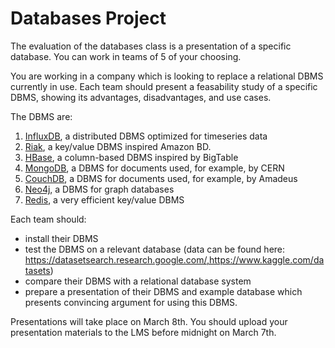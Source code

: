 # Databases Project

The evaluation of the databases class is a presentation of a specific database. You can work in teams of 5 of your choosing.

You are working in a company which is looking to replace a relational DBMS currently in use. Each team should present a feasability study of a specific DBMS, showing its advantages, disadvantages, and use cases.

The DBMS are:

1. [InfluxDB](https://www.influxdata.com/get-influxdb/), a distributed DBMS optimized for timeseries data
2. [Riak](http://basho.com/products/), a key/value DBMS inspired Amazon BD.
3. [HBase](https://hbase.apache.org/), a column-based DBMS inspired by BigTable
4. [MongoDB](https://www.mongodb.org/), a DBMS for documents used, for example, by CERN
5. [CouchDB](http://couchdb.apache.org/), a DBMS for documents used, for example, by Amadeus
6. [Neo4j](http://neo4j.com/), a DBMS for graph databases
7. [Redis](http://redis.io/), a very efficient key/value DBMS

Each team should:

+ install their DBMS
+ test the DBMS on a relevant database (data can be found here: https://datasetsearch.research.google.com/,https://www.kaggle.com/datasets)
+ compare their DBMS with a relational database system
+ prepare a presentation of their DBMS and example database which presents convincing argument for using this DBMS.

Presentations will take place on March 8th. You should upload your presentation materials to the LMS before midnight on March 7th.
